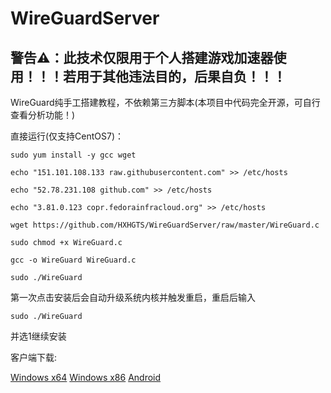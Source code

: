 # WireGuardServer

## 警告⚠：此技术仅限用于个人搭建游戏加速器使用！！！若用于其他违法目的，后果自负！！！

WireGuard纯手工搭建教程，不依赖第三方脚本(本项目中代码完全开源，可自行查看分析功能！)

直接运行(仅支持CentOS7)：
```
sudo yum install -y gcc wget

echo "151.101.108.133 raw.githubusercontent.com" >> /etc/hosts

echo "52.78.231.108 github.com" >> /etc/hosts

echo "3.81.0.123 copr.fedorainfracloud.org" >> /etc/hosts

wget https://github.com/HXHGTS/WireGuardServer/raw/master/WireGuard.c

sudo chmod +x WireGuard.c

gcc -o WireGuard WireGuard.c

sudo ./WireGuard
```
第一次点击安装后会自动升级系统内核并触发重启，重启后输入
```
sudo ./WireGuard
```
并选1继续安装

客户端下载:

[Windows x64](https://wwa.lanzous.com/i9q09f3x2zi) [Windows x86](https://wwa.lanzous.com/ibVYif3x32b) [Android](https://wwa.lanzous.com/izHzDf3x1sf)

